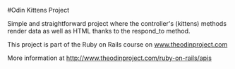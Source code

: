 #Odin Kittens Project

Simple and straightforward project where the controller's (kittens) methods render data as well as HTML thanks to the respond_to method.

This project is part of the Ruby on Rails course on www.theodinproject.com

More information at http://www.theodinproject.com/ruby-on-rails/apis
